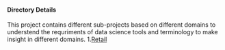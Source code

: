 #### Directory Details
This project contains different sub-projects based on different domains to understend the requriments of data science tools and terminology to make insight in different domains.
1.[Retail][1]

[1]:{}